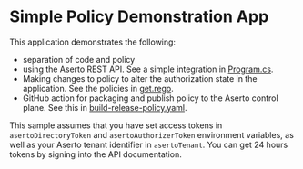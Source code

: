# Simple Policy Demonstration App

This application demonstrates the following:
- separation of code and policy
- using the Aserto REST API. See a simple integration in [Program.cs](./src/Program.cs).
- Making changes to policy to alter the authorization state in the application. See the policies in [get.rego](./src/policies/get.rego).
- GitHub action for packaging and publish policy to the Aserto control plane. See this in [build-release-policy.yaml](./.github/workflows/build-release-policy.yaml).

This sample assumes that you have set access tokens in `asertoDirectoryToken` and `asertoAuthorizerToken` environment variables, as well as your Aserto tenant identifier in `asertoTenant`. You can get 24 hours tokens by signing into the API documentation.